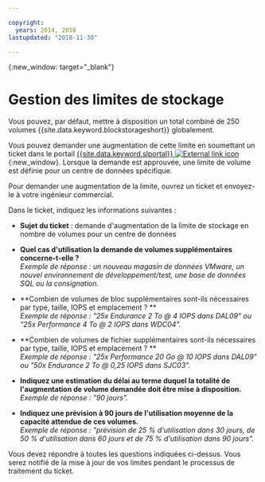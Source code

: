 ```yaml
---

copyright:
  years: 2014, 2018
lastupdated: "2018-11-30"

---
```

{:new_window: target="_blank"}

# Gestion des limites de stockage

Vous pouvez, par défaut, mettre à disposition un total combiné de 250 volumes {{site.data.keyword.blockstorageshort}} globalement.

Vous pouvez demander une augmentation de cette limite en soumettant un ticket dans le portail [{{site.data.keyword.slportal}} ![External link icon](../../icons/launch-glyph.svg "External link icon")](https://control.softlayer.com/){:new_window}. Lorsque la demande est approuvée, une limite de volume est définie pour un centre de données spécifique.  

Pour demander une augmentation de la limite, ouvrez un ticket et envoyez-le à votre ingénieur commercial.

Dans le ticket, indiquez les informations suivantes :

- **Sujet du ticket** : demande d'augmentation de la limite de stockage en nombre de volumes pour un centre de données

- **Quel cas d'utilisation la demande de volumes supplémentaires concerne-t-elle ?** <br />
*Exemple de réponse : un nouveau magasin de données VMware, un nouvel environnement de développement/test, une base de données SQL ou la consignation.*

- **Combien de volumes de bloc supplémentaires sont-ils nécessaires par type, taille, IOPS et emplacement ? ** <br />
*Exemple de réponse : "25x Endurance 2 To @ 4 IOPS dans DAL09" ou "25x Performance 4 To @ 2 IOPS dans WDC04".*

- **Combien de volumes de fichier supplémentaires sont-ils nécessaires par type, taille, IOPS et emplacement ? ** <br />
*Exemple de réponse : "25x Performance 20 Go @ 10 IOPS dans DAL09" ou "50x Endurance 2 To @ 0,25 IOPS dans SJC03".*

- **Indiquez une estimation du délai au terme duquel la totalité de l'augmentation de volume demandée doit être mise à disposition.** <br />
 *Exemple de réponse : "90 jours".*

- **Indiquez une prévision à 90 jours de l'utilisation moyenne de la capacité attendue de ces volumes.** <br />
*Exemple de réponse : "prévision de 25 % d'utilisation dans 30 jours, de 50 % d'utilisation dans 60 jours et de 75 % d'utilisation dans 90 jours".*

Vous devez répondre à toutes les questions indiquées ci-dessus. Vous serez notifié de la mise à jour de vos limites pendant le processus de traitement du ticket.
